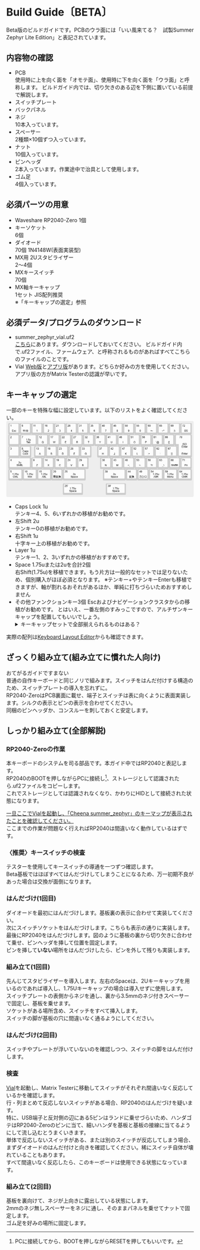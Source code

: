 # Build Guide〔BETA〕
Beta版のビルドガイドです。PCBのウラ面には「いい風来てる？　試製Summer Zephyr Lite Edition」と表記されています。
## 内容物の確認
- PCB  
  使用時に上を向く面を「オモテ面」、使用時に下を向く面を「ウラ面」と呼称します。
  ビルドガイド内では、切り欠きのある辺を下側に置いている前提で解説します。
- スイッチプレート
- バックパネル
- ネジ  
  10本入っています。
  <!--- M2x12 --->
- スペーサー  
  2種類×10個ずつ入っています。
  <!--- M2 3.5mm 2.0mm --->
- ナット  
  10個入っています。
  <!--- M2 1種--->
- ピンヘッダ  
  2本入っています。作業途中で治具として使用します。
- ゴム足  
  4個入っています。

## 必須パーツの用意
 - Waveshare RP2040-Zero
   1個
 - キーソケット  
   6個
 - ダイオード  
   70個 1N4148W(表面実装型)
 - MX用 2Uスタビライザー  
   2～4個
 - MXキースイッチ  
   70個
 - MX軸キーキャップ  
   1セット JIS配列推奨  
   ※「キーキャップの選定」参照

## 必須データ/プログラムのダウンロード
- summer_zephyr_vial.uf2  
  [こちら](/firmware/)にあります。ダウンロードしておいてください。
  ビルドガイド内で.uf2ファイル、ファームウェア、と呼称されるものがあればすべてこちらのファイルのことです。
- Vial
  [Web版](https://vial.rocks/)と[アプリ版](https://get.vial.today/download/)があります。どちらか好みの方を使用してください。
  アプリ版の方がMatrix Testerの認識が早いです。
  
## キーキャップの選定
一部のキーを特殊な幅に設定しています。以下のリストをよく確認してください。  
![](../images/layout.png)
- Caps Lock 1u  
  テンキー4、5、6いずれかの移植がお勧めです。
- 左Shift 2u  
  テンキー0の移植がお勧めです。
- 右Shift 1u  
  十字キー上の移植がお勧めです。
- Layer 1u  
  テンキー1、2、3いずれかの移植がおすすめです。
- Space 1.75uまたは2uを合計2個  
  右Shift(1.75u)を移植できます。もう片方は一般的なセットでは足りないため、個別購入がほぼ必須となります。
  ※テンキー+やテンキーEnterも移植できますが、軸が割れるおそれがあるほか、単純に打ちづらいためおすすめしません
- その他ファンクションキー3個
  Escおよびナビゲーションクラスタからの移植がお勧めです。
  とはいえ、一番左側のすみっこですので、アルチザンキーキャップを配置してもいいでしょう。
  <details><summary>キーキャップセットで全部揃えられるものはある？</summary>日本語配列用キーキャップセット「Acid Caps」を使用するとすべて間違いなく揃えることができます(とはいえ、Spaceの左右幅や形状を揃えることができず、2uコンベックス、2u Backspace、1.75u Shiftなどになるはずです)。これ以外に、明確にすべて揃えることができるセットは把握していません。</details>
実際の配列は[Keyboard Layout Editor](http://www.keyboard-layout-editor.com/##@@=1%0A%0A%0A%0A%0A%0A%0A%0A%0A%0AEsc&=6%0A%0A%0A%0A%0A%0A%0A%0A%0A%0A%E5%8D%8A%2F%2F%E5%85%A8&=11%0A%0A%0A%0A%0A%0A%0A%0A%0A%0A1&=16%0A%0A%0A%0A%0A%0A%0A%0A%0A%0A2&=21%0A%0A%0A%0A%0A%0A%0A%0A%0A%0A3&=26%0A%0A%0A%0A%0A%0A%0A%0A%0A%0A4&=31%0A%0A%0A%0A%0A%0A%0A%0A%0A%0A5&=35%0A%0A%0A%0A%0A%0A%0A%0A%0A%0A6&=40%0A%0A%0A%0A%0A%0A%0A%0A%0A%0A7&=45%0A%0A%0A%0A%0A%0A%0A%0A%0A%0A8&=50%0A%0A%0A%0A%0A%0A%0A%0A%0A%0A9&=55%0A%0A%0A%0A%0A%0A%0A%0A%0A%0A0&=60%0A%0A%0A%0A%0A%0A%0A%0A%0A%0A%2F=-&=65%0A%0A%0A%0A%0A%0A%0A%0A%0A%0A~%5E&=69%0A%0A%0A%0A%0A%0A%0A%0A%0A%0A%7C%5C&=72%0A%0A%0A%0A%0A%0A%0A%0A%0A%0ABS%3B&@=2&_w:1.5%3B&=7%0A%0A%0A%0A%0A%0A%0A%0A%0A1.5u%0ATab&=12%0A%0A%0A%0A%0A%0A%0A%0A%0A%0AQ&=17%0A%0A%0A%0A%0A%0A%0A%0A%0A%0AW&=22%0A%0A%0A%0A%0A%0A%0A%0A%0A%0AE&=27%0A%0A%0A%0A%0A%0A%0A%0A%0A%0AR&=32%0A%0A%0A%0A%0A%0A%0A%0A%0A%0AT&=36%0A%0A%0A%0A%0A%0A%0A%0A%0A%0AY&=41%0A%0A%0A%0A%0A%0A%0A%0A%0A%0AU&=46%0A%0A%0A%0A%0A%0A%0A%0A%0A%0AI&=51%0A%0A%0A%0A%0A%0A%0A%0A%0A%0AO&=56%0A%0A%0A%0A%0A%0A%0A%0A%0A%0AP&=61%0A%0A%0A%0A%0A%0A%0A%0A%0A%0A%60%2F@&=66%0A%0A%0A%0A%0A%0A%0A%0A%0A%0A%7B%5B&_x:0.25&w:1.25&h:2&w2:1.5&h2:1&x2:-0.25%3B&=70%0A%0A%0A%0A%0A%0A%0A%0A%0AISO%20Enter%0AEnter%3B&@=3&=8%0A%0A%0A%0A%0A%0A%0A%0A%0A%0ACaps%20Lock&_x:0.25%3B&=13%0A%0A%0A%0A%0A%0A%0A%0A%0A%0AA&=18%0A%0A%0A%0A%0A%0A%0A%0A%0A%0AS&=23%0A%0A%0A%0A%0A%0A%0A%0A%0A%0AD&_n:true%3B&=28%0A%0A%0A%0A%0A%0A%0A%0A%0A%0AF&=33%0A%0A%0A%0A%0A%0A%0A%0A%0A%0AG&_x:0.5%3B&=37%0A%0A%0A%0A%0A%0A%0A%0A%0A%0AH&_n:true%3B&=42%0A%0A%0A%0A%0A%0A%0A%0A%0A%0AJ&=47%0A%0A%0A%0A%0A%0A%0A%0A%0A%0AK&=52%0A%0A%0A%0A%0A%0A%0A%0A%0A%0AL&=57%0A%0A%0A%0A%0A%0A%0A%0A%0A%0A%2F%3B+&=62%0A%0A%0A%0A%0A%0A%0A%0A%0A%0A%2F:&=67%0A%0A%0A%0A%0A%0A%0A%0A%0A%0A%7D%5D%3B&@_w:2%3B&=4%0A%0A%0A%0A%0A%0A%0A%0A%0A2u%0AShiftL&=9%0A%0A%0A%0A%0A%0A%0A%0A%0A%0AZ&=14%0A%0A%0A%0A%0A%0A%0A%0A%0A%0AX&=19%0A%0A%0A%0A%0A%0A%0A%0A%0A%0AC&=24%0A%0A%0A%0A%0A%0A%0A%0A%0A%0AV&=29%0A%0A%0A%0A%0A%0A%0A%0A%0A%0AB&_x:1%3B&=38%0A%0A%0A%0A%0A%0A%0A%0A%0A%0AN&=43%0A%0A%0A%0A%0A%0A%0A%0A%0A%0AM&=48%0A%0A%0A%0A%0A%0A%0A%0A%0A%0A%3C,&=53%0A%0A%0A%0A%0A%0A%0A%0A%0A%0A%3E.&=58%0A%0A%0A%0A%0A%0A%0A%0A%0A%0A%3F%2F%2F&=63%0A%0A%0A%0A%0A%0A%0A%0A%0A%0A%2F_%5C&=68%0A%0A%0A%0A%0A%0A%0A%0A%0A%0AShiftR&=71%0A%0A%0A%0A%0A%0A%0A%0A%0A%0AFn%3B&@_w:1.25%3B&=5%0A%0A%0A%0A%0A%0A%0A%0A%0A1.25u%0ACtrlL&_w:1.25%3B&=10%0A%0A%0A%0A%0A%0A%0A%0A%0A1.25u%0AWin&_w:1.25%3B&=15%0A%0A%0A%0A%0A%0A%0A%0A%0A1.25u%0AAltL&=20%0A%0A%0A%0A%0A%0A%0A%0A%0A%0A%E7%84%A1%E5%A4%89%E6%8F%9B&_w:2%3B&=25%0A%0A%0A%0A%0A%0A%0A%0A%0A2u%0ASpace&_x:1.5&w:2%3B&=39%0A%0A%0A%0A%0A%0A%0A%0A%0A2u%0ASpace&=44%0A%0A%0A%0A%0A%0A%0A%0A%0A%0A%E5%A4%89%E6%8F%9B&=49%0A%0A%0A%0A%0A%0A%0A%0A%0A%0A%E3%82%AB%E3%81%B2%E3%83%AD&_w:1.25%3B&=54%0A%0A%0A%0A%0A%0A%0A%0A%0A1.25u%0AAltR&_w:1.25%3B&=59%0A%0A%0A%0A%0A%0A%0A%0A%0A1.25u%0AMenu&_w:1.25%3B&=64%0A%0A%0A%0A%0A%0A%0A%0A%0A1.25u%0ACtrlR%3B&@_y:0.25&x:4.75&w:1.75%3B&=25'%0A%0A%0A%0A%0A%0A%0A%0A%0A1.75u%0ASpace&_x:2&w:1.75%3B&=39'%0A%0A%0A%0A%0A%0A%0A%0A%0A1.75u%0ASpace)からも確認できます。

## ざっくり組み立て(組み立てに慣れた人向け)
おてがるガイドですまない  
普通の自作キーボードと同じノリで組みます。スイッチをはんだ付けする構造のため、スイッチプレートの導入を忘れずに。  
RP2040-ZeroはPCB裏面に載せ、端子とスイッチは表に向くように表面実装します。シルクの表示とピンの表示を合わせてください。  
同梱のピンヘッダか、コンスルーを刺しておくと安定します。

## しっかり組み立て(全部解説)
### RP2040-Zeroの作業
本キーボードのシステムを司る部品です。本ガイド中ではRP2040と表記します。    
RP2040のBOOTを押しながらPCに接続し[^1]、ストレージとして認識されたら.uf2ファイルをコピーします。  
これでストレージとしては認識されなくなり、かわりにHIDとして接続された状態になります。  
  
<ins>一旦ここでVialを起動し、「Cheena summer_zephyr」のキーマップが表示されたことを確認してください。</ins>  
ここまでの作業が問題なく行えればRP2040は間違いなく動作しているはずです。
[^1]:PCに接続してから、BOOTを押しながらRESETを押してもいいです。

### 〈推奨〉キースイッチの検査
テスターを使用してキースイッチの導通を一つずつ確認します。  
Beta基板ではほぼすべてはんだづけしてしまうことになるため、万一初期不良があった場合は交換が面倒になります。  

### はんだづけ(1回目)
ダイオードを最初にはんだづけします。基板裏の表示に合わせて実装してください。  
次にスイッチソケットをはんだづけします。こちらも表示の通りに実装します。  
最後にRP2040をはんだづけします。図のように基板の裏から切り欠きに合わせて乗せ、ピンヘッダを挿して位置を固定します。  
ピンを挿して**いない**場所をはんだづけしたら、ピンを外して残りも実装します。

### 組み立て(1回目)　
先んじてスタビライザーを導入します。左右のSpaceは、2Uキーキャップを用いるのであれば導入し、1.75Uキーキャップの場合は導入せずに使用します。  
スイッチプレートの表側からネジを通し、裏から3.5mmのネジ付きスペーサーで固定し、基板を乗せます。  
ソケットがある場所含め、スイッチをすべて挿入します。  
スイッチの脚が基板の穴に間違いなく通るようにしてください。

### はんだづけ(2回目)
スイッチやプレートが浮いていないのを確認しつつ、スイッチの脚をはんだ付けします。

### 検査
[Vial](https://vial.rocks/)を起動し、Matrix Testerに移動してスイッチがそれぞれ間違いなく反応しているかを確認します。  
行・列まとめて反応しないスイッチがある場合、RP2040のはんだづけを疑います。  
特に、USB端子と反対側の辺にある5ピンはランドに乗せづらいため、ハンダゴテはRP2040-Zeroのピンに当て、細いハンダを基板と基板の接線に当てるようにして流し込むとうまくいきます。  
単体で反応しないスイッチがある、または別のスイッチが反応してしまう場合、まずダイオードのはんだ付けと向きを確認してください。稀にスイッチ自体が壊れていることもあります。  
すべて間違いなく反応したら、このキーボードは使用できる状態になっています。

### 組み立て(2回目)
基板を裏向けて、ネジが上向きに露出している状態にします。  
2mmのネジ無しスペーサーをネジに通し、そのままパネルを乗せてナットで固定します。  
ゴム足を好みの場所に固定します。
